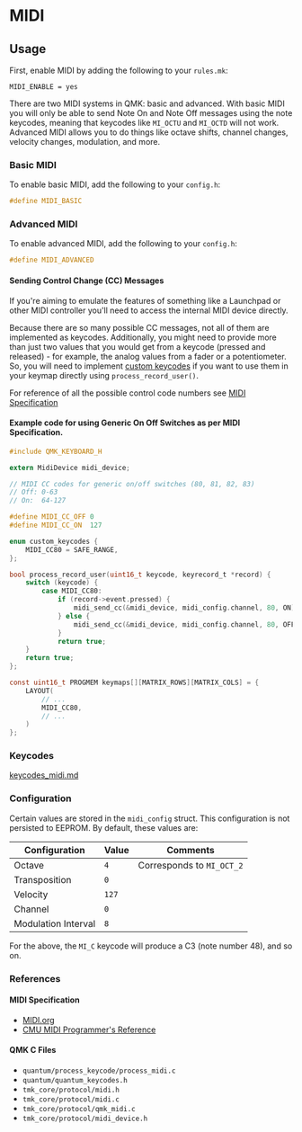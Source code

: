 # MIDI

## Usage

First, enable MIDI by adding the following to your `rules.mk`:

```make
MIDI_ENABLE = yes
```

There are two MIDI systems in QMK: basic and advanced. With basic MIDI you will only be able to send Note On and Note Off messages using the note keycodes, meaning that keycodes like `MI_OCTU` and `MI_OCTD` will not work. Advanced MIDI allows you to do things like octave shifts, channel changes, velocity changes, modulation, and more.

### Basic MIDI

To enable basic MIDI, add the following to your `config.h`:

```c
#define MIDI_BASIC
```

### Advanced MIDI

To enable advanced MIDI, add the following to your `config.h`:

```c
#define MIDI_ADVANCED
```

#### Sending Control Change (CC) Messages

If you're aiming to emulate the features of something like a Launchpad or other MIDI controller you'll need to access the internal MIDI device directly.

Because there are so many possible CC messages, not all of them are implemented as keycodes. Additionally, you might need to provide more than just two values that you would get from a keycode (pressed and released) - for example, the analog values from a fader or a potentiometer. So, you will need to implement [custom keycodes](feature_macros.md) if you want to use them in your keymap directly using `process_record_user()`.


For reference of all the possible control code numbers see [MIDI Specification](#midi-specification)

#### Example code for using Generic On Off Switches as per MIDI Specification.
```c
#include QMK_KEYBOARD_H

extern MidiDevice midi_device;

// MIDI CC codes for generic on/off switches (80, 81, 82, 83)
// Off: 0-63
// On:  64-127

#define MIDI_CC_OFF 0
#define MIDI_CC_ON  127

enum custom_keycodes {
    MIDI_CC80 = SAFE_RANGE,
};

bool process_record_user(uint16_t keycode, keyrecord_t *record) {
    switch (keycode) {
        case MIDI_CC80:
            if (record->event.pressed) {
                midi_send_cc(&midi_device, midi_config.channel, 80, ON);
            } else {
                midi_send_cc(&midi_device, midi_config.channel, 80, OFF);
            }
            return true;
    }
    return true;
};

const uint16_t PROGMEM keymaps[][MATRIX_ROWS][MATRIX_COLS] = {
    LAYOUT(
        // ...
        MIDI_CC80,
        // ...
    )
};
```

### Keycodes

[keycodes_midi.md](./keycodes_midi.md ':include')

### Configuration

Certain values are stored in the `midi_config` struct. This configuration is not persisted to EEPROM. By default, these values are:

|Configuration      |Value|Comments                 |
|-------------------|-----|-------------------------|
|Octave             |`4`  |Corresponds to `MI_OCT_2`|
|Transposition      |`0`  |                         |
|Velocity           |`127`|                         |
|Channel            |`0`  |                         |
|Modulation Interval|`8`  |                         |

For the above, the `MI_C` keycode will produce a C3 (note number 48), and so on.

### References
#### MIDI Specification

 * [MIDI.org](https://www.midi.org/specifications-old/item/table-1-summary-of-midi-message)
 * [CMU MIDI Programmer's Reference](https://www.cs.cmu.edu/~music/cmsip/readings/MIDI%20tutorial%20for%20programmers.html)
#### QMK C Files

 * `quantum/process_keycode/process_midi.c`
 * `quantum/quantum_keycodes.h`
 * `tmk_core/protocol/midi.h`
 * `tmk_core/protocol/midi.c`
 * `tmk_core/protocol/qmk_midi.c`
 * `tmk_core/protocol/midi_device.h`

<!--
#### QMK Internals (Autogenerated)
 
 * [Internals/MIDI Device Setup Process](internals_midi_device_setup_process.md)
 * [Internals/MIDI Device](internals_midi_device.md)
 * [Internals/MIDI Util](internals_midi_util.md)
-->
